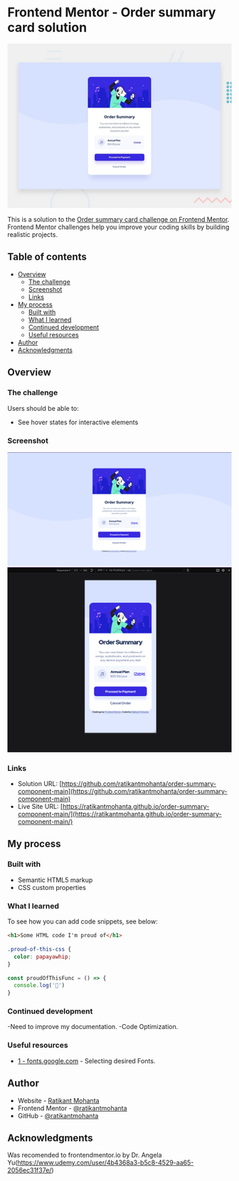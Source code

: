 # Frontend Mentor - Order summary card solution

![Design preview for the Order summary card coding challenge](./design/desktop-preview.jpg)


This is a solution to the [Order summary card challenge on Frontend Mentor](https://www.frontendmentor.io/challenges/order-summary-component-QlPmajDUj). Frontend Mentor challenges help you improve your coding skills by building realistic projects.

## Table of contents

- [Overview](#overview)
  - [The challenge](#the-challenge)
  - [Screenshot](#screenshot)
  - [Links](#links)
- [My process](#my-process)
  - [Built with](#built-with)
  - [What I learned](#what-i-learned)
  - [Continued development](#continued-development)
  - [Useful resources](#useful-resources)
- [Author](#author)
- [Acknowledgments](#acknowledgments)

## Overview

### The challenge

Users should be able to:

- See hover states for interactive elements

### Screenshot

![Desktop Site above 375px width](./screenshots/Screenshot-1.png)
![Mobile Site at 375px](./screenshots/Screenshot-2.png)


### Links

- Solution URL: [https://github.com/ratikantmohanta/order-summary-component-main](https://github.com/ratikantmohanta/order-summary-component-main)
- Live Site URL: [https://ratikantmohanta.github.io/order-summary-component-main/](https://ratikantmohanta.github.io/order-summary-component-main/)

## My process

### Built with

- Semantic HTML5 markup
- CSS custom properties


### What I learned

To see how you can add code snippets, see below:

```html
<h1>Some HTML code I'm proud of</h1>
```

```css
.proud-of-this-css {
  color: papayawhip;
}
```

```js
const proudOfThisFunc = () => {
  console.log('🎉')
}
```

### Continued development

-Need to improve my documentation.
-Code Optimization.

### Useful resources

- [1 - fonts.google.com](https://fonts.google.com) - Selecting desired Fonts.

## Author

- Website - [Ratikant Mohanta](https://www.your-site.com)
- Frontend Mentor - [@ratikantmohanta](https://www.frontendmentor.io/profile/ratikantmohanta)
- GitHub - [@ratikantmohanta](https://github.com/ratikantmohanta)

## Acknowledgments

Was recomended to frontendmentor.io by
Dr. Angela Yu(<https://www.udemy.com/user/4b4368a3-b5c8-4529-aa65-2056ec31f37e/>)